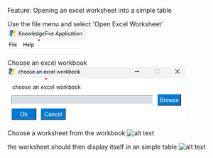 Feature: Opening an excel worksheet into a simple table

Use the file menu and select 'Open Excel Worksheet'
![alt text](kfa_menu_file.png)

Choose an excel workbook
![alt text](kfa_workbook_selection.png)

Choose a worksheet from the workbook
![alt text](kfa_worksheet_selection.png)

the worksheet should then display itself in an simple table
![alt text](kfa_dataframe_table.png)